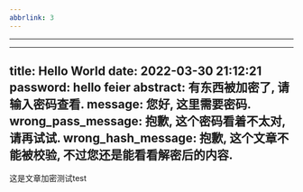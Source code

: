 ```yaml
---
abbrlink: 3
---
```

---
---
title: Hello World
date: 2022-03-30 21:12:21
password: hello feier
abstract: 有东西被加密了, 请输入密码查看.
message: 您好, 这里需要密码.
wrong_pass_message: 抱歉, 这个密码看着不太对, 请再试试.
wrong_hash_message: 抱歉, 这个文章不能被校验, 不过您还是能看看解密后的内容.
---

这是文章加密测试test